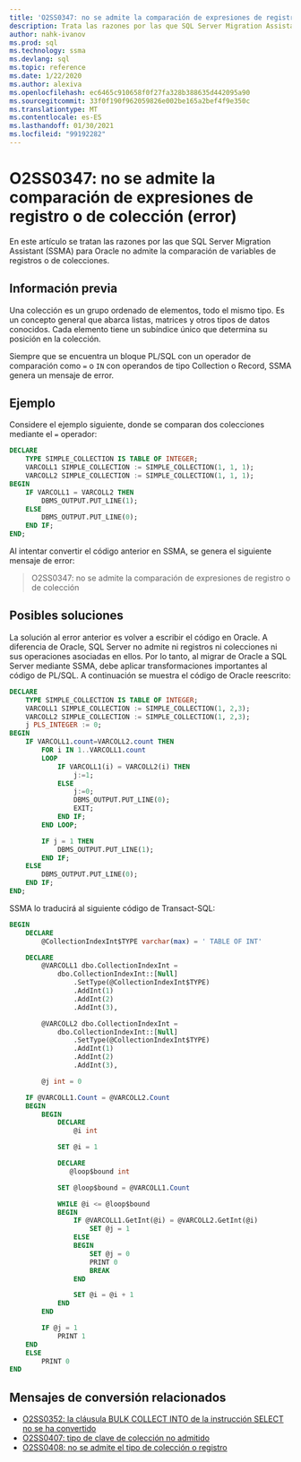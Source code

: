 ```yaml
---
title: 'O2SS0347: no se admite la comparación de expresiones de registro o de colección (error)'
description: Trata las razones por las que SQL Server Migration Assistant (SSMA) para Oracle no admite la comparación de variables de registros o de colecciones.
author: nahk-ivanov
ms.prod: sql
ms.technology: ssma
ms.devlang: sql
ms.topic: reference
ms.date: 1/22/2020
ms.author: alexiva
ms.openlocfilehash: ec6465c910658f0f27fa328b388635d442095a90
ms.sourcegitcommit: 33f0f190f962059826e002be165a2bef4f9e350c
ms.translationtype: MT
ms.contentlocale: es-ES
ms.lasthandoff: 01/30/2021
ms.locfileid: "99192282"
---
```

# <a name="o2ss0347-comparison-of-record-or-collection-expressions-is-not-supported-error"></a>O2SS0347: no se admite la comparación de expresiones de registro o de colección (error)

En este artículo se tratan las razones por las que SQL Server Migration Assistant (SSMA) para Oracle no admite la comparación de variables de registros o de colecciones.

## <a name="background"></a>Información previa

Una colección es un grupo ordenado de elementos, todo el mismo tipo. Es un concepto general que abarca listas, matrices y otros tipos de datos conocidos. Cada elemento tiene un subíndice único que determina su posición en la colección.

Siempre que se encuentra un bloque PL/SQL con un operador de comparación como `=` o `IN` con operandos de tipo Collection o Record, SSMA genera un mensaje de error.

## <a name="example"></a>Ejemplo

Considere el ejemplo siguiente, donde se comparan dos colecciones mediante el `=` operador:

```sql
DECLARE
    TYPE SIMPLE_COLLECTION IS TABLE OF INTEGER;
    VARCOLL1 SIMPLE_COLLECTION := SIMPLE_COLLECTION(1, 1, 1);
    VARCOLL2 SIMPLE_COLLECTION := SIMPLE_COLLECTION(1, 1, 1);
BEGIN
    IF VARCOLL1 = VARCOLL2 THEN
        DBMS_OUTPUT.PUT_LINE(1);
    ELSE
        DBMS_OUTPUT.PUT_LINE(0);
    END IF;
END;
```

Al intentar convertir el código anterior en SSMA, se genera el siguiente mensaje de error:

> O2SS0347: no se admite la comparación de expresiones de registro o de colección

## <a name="possible-remedies"></a>Posibles soluciones

La solución al error anterior es volver a escribir el código en Oracle. A diferencia de Oracle, SQL Server no admite ni registros ni colecciones ni sus operaciones asociadas en ellos. Por lo tanto, al migrar de Oracle a SQL Server mediante SSMA, debe aplicar transformaciones importantes al código de PL/SQL. A continuación se muestra el código de Oracle reescrito:

```sql
DECLARE
    TYPE SIMPLE_COLLECTION IS TABLE OF INTEGER;
    VARCOLL1 SIMPLE_COLLECTION := SIMPLE_COLLECTION(1, 2,3);
    VARCOLL2 SIMPLE_COLLECTION := SIMPLE_COLLECTION(1, 2,3);
    j PLS_INTEGER := 0;
BEGIN
    IF VARCOLL1.count=VARCOLL2.count THEN
        FOR i IN 1..VARCOLL1.count
        LOOP
            IF VARCOLL1(i) = VARCOLL2(i) THEN
                j:=1;
            ELSE
                j:=0;
                DBMS_OUTPUT.PUT_LINE(0);
                EXIT;
            END IF;
        END LOOP;

        IF j = 1 THEN
            DBMS_OUTPUT.PUT_LINE(1);
        END IF;
    ELSE
        DBMS_OUTPUT.PUT_LINE(0);
    END IF;
END;
```

SSMA lo traducirá al siguiente código de Transact-SQL:

```sql
BEGIN
    DECLARE
        @CollectionIndexInt$TYPE varchar(max) = ' TABLE OF INT'

    DECLARE
        @VARCOLL1 dbo.CollectionIndexInt =
            dbo.CollectionIndexInt::[Null]
                .SetType(@CollectionIndexInt$TYPE)
                .AddInt(1)
                .AddInt(2)
                .AddInt(3),

        @VARCOLL2 dbo.CollectionIndexInt =
            dbo.CollectionIndexInt::[Null]
                .SetType(@CollectionIndexInt$TYPE)
                .AddInt(1)
                .AddInt(2)
                .AddInt(3),

        @j int = 0

    IF @VARCOLL1.Count = @VARCOLL2.Count
    BEGIN
        BEGIN
            DECLARE
                @i int

            SET @i = 1

            DECLARE
               @loop$bound int

            SET @loop$bound = @VARCOLL1.Count

            WHILE @i <= @loop$bound
            BEGIN
                IF @VARCOLL1.GetInt(@i) = @VARCOLL2.GetInt(@i)
                    SET @j = 1
                ELSE
                BEGIN
                    SET @j = 0
                    PRINT 0
                    BREAK
                END

                SET @i = @i + 1
            END
        END

        IF @j = 1
            PRINT 1
    END
    ELSE
        PRINT 0
END
```

## <a name="related-conversion-messages"></a>Mensajes de conversión relacionados

* [O2SS0352: la cláusula BULK COLLECT INTO de la instrucción SELECT no se ha convertido](o2ss0352.md)
* [O2SS0407: tipo de clave de colección no admitido](o2ss0407.md)
* [O2SS0408: no se admite el tipo de colección o registro](o2ss0408.md)
